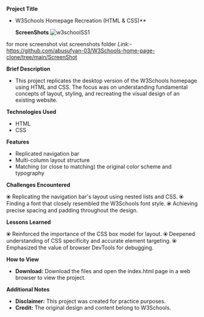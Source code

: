 **Project Title**

* W3Schools Homepage Recreation (HTML & CSS)**

  **ScreenShots**
![w3schoolSS1](https://github.com/abusufyan-03/W3Schools-home-page-clone/assets/143246571/049f09b2-91ef-444d-b736-df0fde2253cc)

for more screenshot vist screenshots folder
*Link:-*  https://github.com/abusufyan-03/W3Schools-home-page-clone/tree/main/ScreenShot

**Brief Description**

* This project replicates the desktop version of the W3Schools homepage using HTML and CSS.  The focus was on understanding fundamental concepts of layout, styling, and recreating the visual design of an existing website.

**Technologies Used**

* HTML 
* CSS 

**Features**

* Replicated navigation bar 
* Multi-column layout structure
* Matching (or close to matching) the original color scheme and typography

**Challenges Encountered**

&#10687; Replicating the navigation bar's layout using nested lists and CSS. 
&#10687; Finding a  font that closely resembled the W3Schools font style.
&#10687;  Achieving precise spacing and padding throughout the design.

**Lessons Learned**

&#10687; Reinforced the importance of the CSS box model for layout.
&#10687; Deepened understanding of CSS specificity and accurate element targeting.
&#10687; Emphasized the value of browser DevTools for debugging. 

**How to View** 
* **Download:** Download the files and open the index.html page in a web browser to view the project.

**Additional Notes**

* **Disclaimer:** This project was created for practice purposes. 
* **Credit:** The original design and content belong to W3Schools.
